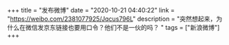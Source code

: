 +++
title = "发布微博"
date = "2020-10-21 04:40:22"
link = "https://weibo.com/2381077925/Jqcus796L"
description = "突然想起来，为什么在微信发京东链接也要用口令？他们不是一伙的吗？ "
tags = ["新浪微博"]
+++
